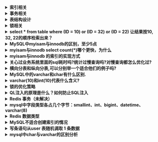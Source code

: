
<details>
 <summary><b>索引相关</b></summary>

##### 什么是索引?
>索引是一种数据结构,可以帮助我们快速的进行数据的查找.

##### 索引是个什么样的数据结构呢?
>索引的数据结构和具体存储引擎的实现有关, 在MySQL中使用较多的索引有Hash索引,B+树索引等,而我们经常使用的InnoDB存储引擎的默认索引实现为:B+树索引.

##### 索引对数据库系统的负面影响
>虽然索引对于数据库的查询提高了效率，但一定程度上增加了空间的占用，同时写入的速度降低了不少，和原有写入数据相比较，多了一步去维护索引的操作

#### 主键、外键和唯一索引的区别
	定义：
	* 主键：唯一标识一条记录，不能有重复的，不允许为空
	* 外键：表的外键是另一表的主键, 外键可以有重复的, 可以是空值
	* 唯一：该字段没有重复值，但可以有空值

	作用：
	* 主键：用来保证数据完整性
	* 外键：用来和其他表建立联系用的
	* 唯一：是提高查询排序的速度

	个数：
	* 主键：主键只能有一个
	* 外键：一个表可以有多个外键
	* 唯一：一个表可以有多个唯一索引

##### Hash索引和B+树所有有什么区别或者说优劣呢?

首先要知道Hash索引和B+树索引的底层实现原理:
>hash索引底层就是hash表,进行查找时,调用一次hash函数就可以获取到相应的键值,之后进行回表查询获得实际数据.B+树底层实现是多路平衡查找树.对于每一次的查询都是从根节点出发,查找到叶子节点方可以获得所查键值,然后根据查询判断是否需要回表查询数据.

那么可以看出他们有以下的不同:
>hash索引进行等值查询更快(一般情况下),但是却无法进行范围查询.

因为在hash索引中经过hash函数建立索引之后,索引的顺序与原顺序无法保持一致,不能支持范围查询.而B+树的的所有节点皆遵循(左节点小于父节点,右节点大于父节点,多叉树也类似),天然支持范围.

* hash索引不支持使用索引进行排序,原理同上.
* hash索引不支持模糊查询以及多列索引的最左前缀匹配.原理也是因为hash函数的不可预测.AAAA和AAAAB的索引没有相关性.
* hash索引任何时候都避免不了回表查询数据,而B+树在符合某些条件(聚簇索引,覆盖索引等)的时候可以只通过索引完成查询.
* hash索引虽然在等值查询上较快,但是不稳定.性能不可预测,当某个键值存在大量重复的时候,发生hash碰撞,此时效率可能极差.而B+树的查询效率比较稳定,对于所有的查询都是从根节点到叶子节点,且树的高度较低.

>因此,在大多数情况下,直接选择B+树索引可以获得稳定且较好的查询速度.而不需要使用hash索引.

##### 上面提到了B+树在满足聚簇索引和覆盖索引的时候不需要回表查询数据,什么是聚簇索引?

>在B+树的索引中,叶子节点可能存储了当前的key值,也可能存储了当前的key值以及整行的数据,这就是聚簇索引和非聚簇索引. 在InnoDB中,只有主键索引是聚簇索引,如果没有主键,则挑选一个唯一键建立聚簇索引.如果没有唯一键,则隐式的生成一个键来建立聚簇索引.
当查询使用聚簇索引时,在对应的叶子节点,可以获取到整行数据,因此不用再次进行回表查询.

##### 非聚簇索引一定会回表查询吗?

>不一定,这涉及到查询语句所要求的字段是否全部命中了索引,如果全部命中了索引,那么就不必再进行回表查询.
举个简单的例子,假设我们在员工表的年龄上建立了索引,那么当进行`select age from employee where age < 20`的查询时,在索引的叶子节点上,已经包含了age信息,不会再次进行回表查询.

##### 在建立索引的时候,都有哪些需要考虑的因素呢?

>建立索引的时候一般要考虑到字段的使用频率,经常作为条件进行查询的字段比较适合.如果需要建立联合索引的话,还需要考虑联合索引中的顺序.此外也要考虑其他方面,比如防止过多的索引对表造成太大的压力.这些都和实际的表结构以及查询方式有关.

##### 联合索引是什么?为什么需要注意联合索引中的顺序?

>MySQL可以使用多个字段同时建立一个索引,叫做联合索引.在联合索引中,如果想要命中索引,需要按照建立索引时的字段顺序挨个使用,否则无法命中索引.

具体原因为:

>MySQL使用索引时需要索引有序,假设现在建立了"name,age,school"的联合索引,那么索引的排序为: 先按照name排序,如果name相同,则按照age排序,如果age的值也相等,则按照school进行排序.
当进行查询时,此时索引仅仅按照name严格有序,因此必须首先使用name字段进行等值查询,之后对于匹配到的列而言,其按照age字段严格有序,此时可以使用age字段用做索引查找,,,以此类推.因此在建立联合索引的时候应该注意索引列的顺序,一般情况下,将查询需求频繁或者字段选择性高的列放在前面.此外可以根据特例的查询或者表结构进行单独的调整.


##### 创建的索引有没有被使用到?或者说怎么才可以知道这条语句运行很慢的原因?

>MySQL提供了explain命令来查看语句的执行计划,MySQL在执行某个语句之前,会将该语句过一遍查询优化器,之后会拿到对语句的分析,也就是执行计划,其中包含了许多信息. 可以通过其中和索引有关的信息来分析是否命中了索引,例如possilbe_key,key,key_len等字段,分别说明了此语句可能会使用的索引,实际使用的索引以及使用的索引长度.

##### 那么在哪些情况下会发生针对该列创建了索引但是在查询的时候并没有使用呢?

* 使用不等于查询,
* 列参与了数学运算或者函数
* 在字符串like时左边是通配符.类似于'%aaa'.
* 当mysql分析全表扫描比使用索引快的时候不使用索引.
* 当使用联合索引,前面一个条件为范围查询,后面的即使符合最左前缀原则,也无法使用索引.
>以上情况,MySQL无法使用索引.

</details>



<details>
 <summary><b>事务相关</b></summary>

##### (1)、事务的基本要素（ACID）
1. 原子性（Atomicity）：事务开始后所有操作，要么全部做完，要么全部不做，不可能停滞在中间环节。事务执行过程中出错，会回滚到事务开始前的状态，所有的操作就像没有发生一样。也就是说事务是一个不可分割的整体，就像化学中学过的原子，是物质构成的基本单位。
2. 一致性（Consistency）：事务开始前和结束后，数据库的完整性约束没有被破坏 。比如A向B转账，不可能A扣了钱，B却没收到。
3. 隔离性（Isolation）：同一时间，只允许一个事务请求同一数据，不同的事务之间彼此没有任何干扰。比如A正在从一张银行卡中取钱，在A取钱的过程结束前，B不能向这张卡转账。
4. 持久性（Durability）：事务完成后，事务对数据库的所有更新将被保存到数据库，不能回滚。

##### (2)、事物的4种隔离级别

1. 读未提交(read uncommitted)

	>现象：一个事务可以读取到另一个事务未提交的修改。这会带来脏读、幻读、不可重复读问题。（基本没用）


2. 读已提交(read committed)

	>现象：一个事务只能读取另一个事务已经提交的修改。其避免了脏读，但仍然存在不可重复读和幻读问题。


3. 可重复读(repeatable read)

	>现象：同一个事务中多次读取相同的数据返回的结果是一样的。其避免了脏读和不可重复读问题，但幻读依然存在(”并且解决了幻读问题“ 此处有待考证)。

4. 串行(serializable)

	>现象：这是最高的隔离级别,可以解决上面提到的所有问题,因为他强制将所有的操作串行执行,这会导致并发性能极速下降,因此也不是很常用.

>mysql默认的事务隔离级别为repeatable-read，不同的隔离级别有不同的现象，并有不同的锁定/并发机制，隔离级别越高，数据库的并发性就越差。

<img src="./images/386.png" width="700" height="240" align=center> 

1. 脏读：一个事务读取到另一事务未提交的更新数据
2. 不可重复读 : 在同一事务中,多次读取同一数据返回的结果有所不同, 换句话说, 后续读取可以读到另一事务已提交的更新数据. 
3. 可重复读：在同一事务中多次读取数据时, 能够保证所读数据一样, 也就是后续读取不能读到另一事务已提交的更新数据。
4. 幻读：一个事务读到另一个事务已提交的insert数据
>不可重复读重点在于update和delete，而幻读的重点在于insert。

##### (3)、MySQL事务隔离级别的实现原理(重点)
>https://www.linuxidc.com/Linux/2018-01/150610.htm

##### (4)、大佬讲解(重点)
http://tech.it168.com/a2016/0905/2900/000002900122.shtml
https://blog.csdn.net/matt8/article/details/53096405    

</details>



<details>
 <summary><b>表结构设计</b></summary>

1. 为什么要尽量设定一个主键?

	主键是数据库确保数据行在整张表唯一性的保障,即使业务上本张表没有主键,也建议添加一个自增长的ID列作为主键.设定了主键之后,在后续的删改查的时候可能更加快速以及确保操作数据范围安全.

2. 主键使用自增ID还是UUID?

	推荐使用自增ID,不要使用UUID.
	>因为在InnoDB存储引擎中,主键索引是作为聚簇索引存在的,也就是说,主键索引的B+树叶子节点上存储了主键索引以及全部的数据(按照顺序),如果主键索引是自增ID,那么只需要不断向后排列即可,如果是UUID,由于到来的ID与原来的大小不确定,会造成非常多的数据插入,数据移动,然后导致产生很多的内存碎片,进而造成插入性能的下降.

3. 字段为什么要求定义为not null?

	MySQL官网这样介绍:
	>NULL columns require additional space in the rowto record whether their values are NULL. For MyISAM tables, each NULL columntakes one bit extra, rounded up to the nearest byte.

	null值会占用更多的字节,且会在程序中造成很多与预期不符的情况.

4. 如果要存储用户的密码散列,应该使用什么字段进行存储?

	密码散列,盐,用户身份证号等固定长度的字符串应该使用char而不是varchar来存储,这样可以节省空间且提高检索效率.


5. 三个范式

	1. 第一范式: 每个列都不可以再拆分. 
	2. 第二范式: 非主键列完全依赖于主键,而不能是依赖于主键的一部分. 
	3. 第三范式: 非主键列只依赖于主键,不依赖于其他非主键.
	>在设计数据库结构的时候,要尽量遵守三范式,如果不遵守,必须有足够的理由.比如性能. 事实上我们经常会为了性能而妥协数据库的设计.
	比如我们表比较多，需要关联时，但我们的A表只需要关联B表的一个字段，而且每次都需要关联查询你，这时我们可以采用A表放置一个冗余字段来存B表的那个字段。这个操作其实就是一个反范式的

6. mysql 分库分表

	1. 纵向分表
	>将本来可以在同一个表的内容，人为划分为多个表。（所谓的本来，是指按照关系型数据库的第三范式要求，是应该在同一个表的。）
	分表理由：根据数据的活跃度进行分离，（因为不同活跃的数据，处理方式是不同的）
	案例：
	对于一个博客系统，文章标题，作者，分类，创建时间等，是变化频率慢，查询次数多，而且最好有很好的实时性的数据，我们把它叫做冷数据。而博客的浏览量，回复数等，类似的统计信息，或者别的变化频率比较高的数据，我们把它叫做活跃数据。所以，在进行数据库结构设计的时候，就应该考虑分表，首先是纵向分表的处理。
	这样纵向分表后：
	首先存储引擎的使用不同，冷数据使用MyIsam 可以有更好的查询数据。活跃数据，可以使用Innodb ,可以有更好的更新速度。
	其次，对冷数据进行更多的从库配置，因为更多的操作时查询，这样来加快查询速度。对热数据，可以相对有更多的主库的横向分表处理。
	其实，对于一些特殊的活跃数据，也可以考虑使用memcache ,redis
	  之类的缓存，等累计到一定量再去更新数据库

	2. 横向分表
	>字面意思，就可以看出来，是把大的表结构，横向切割为同样结构的不同表，如，用户信息表，user_1,user_2 等。表结构是完全一样，但是，根据某些特定的规则来划分的表，如根据用户ID来取模划分。
	分表理由：根据数据量的规模来划分，保证单表的容量不会太大，从而来保证单表的查询等处理能力。
	案例：同上面的例子，博客系统。当博客的量达到很大时候，就应该采取横向分割来降低每个单表的压力，来提升性能。例如博客的冷数据表，假如分为100个表，当同时有100万个用户在浏览时，如果是单表的话，会进行100万次请求，而现在分表后，就可能是每个表进行1万个数据的请求（因为，不可能绝对的平均，只是假设），这样压力就降低了很多很多。

</details>



<details>
 <summary><b>锁相关</b></summary>

##### (1)、类别

	从锁的类别上来讲,有共享锁和排他锁.
	共享锁: 又叫做读锁. 当用户要进行数据的读取时,对数据加上共享锁.共享锁可以同时加上多个.
	排他锁: 又叫做写锁. 当用户要进行数据的写入时,对数据加上排他锁.排他锁只可以加一个,他和其他的排他锁,共享锁都相斥.
	锁的粒度取决于具体的存储引擎,InnoDB实现了行级锁,页级锁,表级锁.
	他们的加锁开销从大到小,并发能力也是从大到小.

##### (2)、实现原理

	跟存储的结构有关，会在索引上加锁（就跟文件锁一样，有个锁标志），如果没有锁引，那就会锁表
	另外锁会有一个范围，间隙锁
	https://www.cnblogs.com/luyucheng/p/6297752.html


</details>



<details>
 <summary><b>select * from table where (ID = 10) or (ID = 32) or (ID = 22) 让结果按10, 32, 22的顺序检索出来？</b></summary>

```
Select *
from user_info
Where (ID IN (10, 32, 22))

order BY FIND_IN_SET(ID, '10, 32, 22')
 ```

</details>



<details>
 <summary><b>MySQL中myisam与innodb的区别，至少5点</b></summary>

1. InnoDB支持事物，而MyISAM不支持事物
2. InnoDB支持行级锁,页级锁,表级锁，而MyISAM支持表级锁
3. InnoDB支持MVCC, 而MyISAM不支持
4. InnoDB支持外键，而MyISAM不支持
5. InnoDB不支持全文索引，而MyISAM支持。
6. InnoDB不能通过直接拷贝表文件的方法拷贝表到另外一台机器， myisam 支持
7. InnoDB表支持多种行格式， myisam 不支持
8. InnoDB是索引组织表， myisam 是堆表

</details>



<details>
 <summary><b>myisam与innodb select  count(*)哪个更快，为什么</b></summary>

>myisam更快，因为myisam内部维护了一个计数器，可以直接调取。

</details>



<details>
 <summary><b>myisam与innodb 的索引的实现方式</b></summary>

>都是 B+树索引， Innodb 是索引组织表， myisam 是堆表， 索引组织表和堆表的区别要熟悉

</details>



<details>
 <summary><b>关心过业务系统里面的sql耗时吗?统计过慢查询吗?对慢查询都怎么优化过?</b></summary>

1. 首先分析语句,看看是否load了额外的数据,可能是查询了多余的行并且抛弃掉了,可能是加载了许多结果中并不需要的列,对语句进行分析以及重写.
2. 分析语句的执行计划,然后获得其使用索引的情况,之后修改语句或者修改索引,使得语句可以尽可能的命中索引.
3. 如果对语句的优化已经无法进行,可以考虑表中的数据量是否太大,如果是的话可以进行横向或者纵向的分表.

</details>



<details>
 <summary><b>横向分表和纵向分表,可以分别举一个适合他们的例子吗?</b></summary>

>横向分表是按行分表.假设我们有一张用户表,主键是自增ID且同时是用户的ID.数据量较大,有1亿多条,那么此时放在一张表里的查询效果就不太理想.我们可以根据主键ID进行分表,无论是按尾号分,或者按ID的区间分都是可以的. 假设按照尾号0-99分为100个表,那么每张表中的数据就仅有100w.这时的查询效率无疑是可以满足要求的.

>纵向分表是按列分表.假设我们现在有一张文章表.包含字段id-摘要-内容.而系统中的展示形式是刷新出一个列表,列表中仅包含标题和摘要,当用户点击某篇文章进入详情时才需要正文内容.此时,如果数据量大,将内容这个很大且不经常使用的列放在一起会拖慢原表的查询速度.我们可以将上面的表分为两张.id-摘要,id-内容.当用户点击详情,那主键再来取一次内容即可.而增加的存储量只是很小的主键字段.代价很小.

</details>



<details>
 <summary><b>MySQL中的varchar和char有什么区别.</b></summary>

	char是一个定长字段,假如申请了char(10)的空间,那么无论实际存储多少内容.该字段都占用10个字符,而varchar是变长的,也就是说申请的只是最大长度,占用的空间为实际字符长度+1,最后一个字符存储使用了多长的空间.

	在检索效率上来讲,char > varchar,因此在使用中,如果确定某个字段的值的长度,可以使用char,否则应该尽量使用varchar.例如存储用户MD5加密后的密码,则应该使用char.

</details>



<details>
 <summary><b>varchar(10)和int(10)代表什么含义?</b></summary>

>varchar的10代表了申请的空间长度,也是可以存储的数据的最大长度,而int的10只是代表了展示的长度,不足10位以0填充.也就是说,int(1)和int(10)所能存储的数字大小以及占用的空间都是相同的,只是在展示时按照长度展示.

</details>



<details>
 <summary><b>锁的优化策略</b></summary>

>优化，也就是最小力度的锁我们的数据，也就是行锁，InnoDB的行锁其实是加在索引字段的，避免行锁的升级为表锁，再就是我们尽量避免间隙锁，尽量避免我们的范围修改，如果真的必须范围修改，那么我应该尽可能的缩小到最小的范围。

</details>



<details>
 <summary><b>QL注入的原理是什么？如何防止SQL注入</b></summary>

	通常都是初级程序员写的初级代码,未过滤用户输入导致的,现代框架的ORM一般都做过相应处理,如果需要自己处理,有两种解决方式:
	1. 转义用户输入(htmlentities/htmlspecialchars),用mysql_real_escape_string方法过滤SQL语句的参数
	2. 预编译sql    (最佳方式)

</details>



<details>
 <summary><b>Redis 事务（未解决）</b></summary>


</details>



<details>
 <summary><b>mysql中字段类型各占几个字节：smallint、int、bigint、datetime、varchar(8)</b></summary>

	* TINYINT——一个微小的整数，支持 -128到127(SIGNED)，0到255(UNSIGNED)，需要1个字节存储 
	* BIT——同TINYINT(1) 
	* BOOL——同TINYINT(1) 
	* SMALLINT——一个小整数，支持 -32768到32767(SIGNED)，0到65535(UNSIGNED)，需要2个字节存储 MEDIUMINT——一个中等整数，支持 -8388608到8388607(SIGNED)，0到16777215(UNSIGNED)，需要3个字节存储 
	* INT——一个整数，支持 -2147493648到2147493647(SIGNED)，0到4294967295(UNSIGNED)，需要4个字节存储 
	* INTEGER——同INT 
	* BIGINT——一个大整数，支持 -9223372036854775808到9223372036854775807(SIGNED)，0到18446744073709551615(UNSIGNED)，需要8个字节存储 
	* FLOAT(precision)——一个浮点数。precision<=24用于单精度浮点数；precision在25和53之间，用于又精度 浮点数。FLOAT(X)与相诮的FLOAT和DOUBLE类型有差相同的范围，但是没有定义显示尺寸和小数位数。在MySQL3.23之前，这不是一个 真的浮点值，且总是有两位小数。MySQL中的所有计算都用双精度，所以这会带来一些意想不到的问题。 
	* FLOAT——一个小的菜单精度浮点数。支持 -3.402823466E+38到-1.175494351E-38，0和1.175494351E-38 to 3.402823466E+38，需要4个字节存储。如果是UNSIGNED，正数的范围保持不变，但负数是不允许的。 
	* DOUBLE——一个双精度浮点数。支持 -1.7976931348623157E+308到-2.2250738585072014E-308，0和2.2250738585072014E- 308到1.7976931348623157E+308。如果是FLOAT，UNSIGNED不会改变正数范围，但负数是不允许的。 
	* DOUBLE PRECISION——同DOUBLE 
	* REAL——同DOUBLE 
	* DECIMAL——将一个数像字符串那样存储，每个字符占一个字节 
	* DEC——同DECIMAL 
	* NUMERIC——同DECIMAL 

	字符串列类型:char、varchar、nvarchar 
	字符串列类型用于存储任何类型的字符数据，如名字、地址或者报纸文章。下面是MySQL中可用的字符串列类型 
	* CHAR——字符。固定长度的字串，在右边补齐空格，达到指定的长度。支持从0到155个字符。搜索值时，后缀的空格将被删除。 
	* VARCHAR——可变长的字符。一个可变长度的字串，其中的后缀空格在存储值时被删除。支持从0到255字符 
	* TINYBLOB——微小的二进制对象。支持255个字符。需要长度+1字节的存储。与TINYTEXT一样，只不过搜索时是区分大小写的。(0.25KB) 
	* TINYTEXT——支持255个字符。要求长度+1字节的存储。与TINYBLOB一样，只不过搜索时会忽略大小写。(0.25KB) 
	* BLOB——二进制对象。支持65535个字符。需要长度+2字节的存储。 (64KB) 
	* TEXT——支持65535个字符。要求长度+2字节的存储。 (64KB) 
	* MEDIUMBLOB——中等大小的二进制对象。支持16777215个字符。需要长度+3字节的存储。 (16M) 
	* MEDIUMTEXT——支持16777215个字符。需要长度+3字节的存储。 (16M) 
	* LONGBLOB——大的的二进制对象。支持4294967295个字符。需要长度+4字节的存储。 (4G) 
	* LONGTEXT——支持4294967295个字符。需要长度+4字节的存储。(4G) 
	* ENUM——枚举。只能有一个指定的值，即NULL或""，最大有65535个值 
	* SET——一个集合。可以有0到64个值，均来自于指定清单. 

	日期和时间列类型 
	　日期和时间列类型用于处理时间数据，可以存储当日的时间或出生日期这样的数据。格式的规定：Y表示年、M（前M）表示月、D表示日、H表示小时、M（后M）表示分钟、S表示秒。下面是MySQL中可用的日期和时间列类型 
	* DATETIME——格式：'YYYY-MM-DD HH:MM:SS'，范围：'1000-01-01 00:00:00'到'9999-12-31 23:59:59' 
	* DATE——格式：'YYYY-MM-DD'，范围：'1000-01-01'到'9999-12-31' 
	* TIMESTAMP——格式：'YYYYMMDDHHMMSS'、'YYMMDDHHMMSS'、'YYYYMMDD'、'YYMMDD'，范围：'1970-01-01 00:00:00'到'2037-01-01 00:00:00' 
	* TIME——格式：'HH:MM:SS' 
	* YEAR——格式：'YYYY，范围：'1901'到'2155'

</details>



<details>
 <summary><b>Redis 数据类型</b></summary>

	1. string 字符串类型；
		string 是 Redis 的最基本数据类型。可以把它理解为 Mc 中 key 对应的 value 类型。string 类型是二进制安全的，即 string 中可以包含任何数据。
		Redis 中的普通 string 采用 raw encoding 即原始编码方式，该编码方式会动态扩容，并通过提前预分配冗余空间，来减少内存频繁分配的开销。
		在字符串长度小于 1MB 时，按所需长度的 2 倍来分配，超过 1MB，则按照每次额外增加 1MB 的容量来预分配。
		Redis 中的数字也存为 string 类型，但编码方式跟普通 string 不同，数字采用整型编码，字符串内容直接设为整数值的二进制字节序列。
		在存储普通字符串，序列化对象，以及计数器等场景时，都可以使用 Redis 的字符串类型，字符串数据类型对应使用的指令包括 set、get、mset、incr、decr 等。

	2. list 列表类型；
		Redis 的 list 列表，是一个快速双向链表，存储了一系列的 string 类型的字串值。list 中的元素按照插入顺序排列。插入元素的方式，可以通过 lpush 将一个或多个元素插入到列表的头部，也可以通过 rpush 将一个或多个元素插入到队列尾部，还可以通过 lset、linsert 将元素插入到指定位置或指定元素的前后。
		list 列表的获取，可以通过 lpop、rpop 从对头或队尾弹出元素，如果队列为空，则返回 nil。还可以通过 Blpop、Brpop 从队头/队尾阻塞式弹出元素，如果 list 列表为空，没有元素可供弹出，则持续阻塞，直到有其他 client 插入新的元素。这里阻塞弹出元素，可以设置过期时间，避免无限期等待。最后，list 列表还可以通过 LrangeR 获取队列内指定范围内的所有元素。Redis 中，list 列表的偏移位置都是基于 0 的下标，即列表第一个元素的下标是 0，第二个是 1。偏移量也可以是负数，倒数第一个是 -1，倒数第二个是 -2，依次类推。
		list 列表，对于常规的 pop、push 元素，性能很高，时间复杂度为 O(1)，因为是列表直接追加或弹出。但对于通过随机插入、随机删除，以及随机范围获取，需要轮询列表确定位置，性能就比较低下了。
		feed timeline 存储时，由于 feed id 一般是递增的，可以直接存为 list，用户发表新 feed，就直接追加到队尾。另外消息队列、热门 feed 等业务场景，都可以使用 list 数据结构。
		操作 list 列表时，可以用 lpush、lpop、rpush、rpop、lrange 来进行常规的队列进出及范围获取操作，在某些特殊场景下，也可以用 lset、linsert 进行随机插入操作，用 lrem 进行指定元素删除操作；最后，在消息列表的消费时，还可以用 Blpop、Brpop 进行阻塞式获取，从而在列表暂时没有元素时，可以安静的等待新元素的插入，而不需要额外持续的查询。

	3. set 集合类型；
		set 是 string 类型的无序集合，set 中的元素是唯一的，即 set 中不会出现重复的元素。Redis 中的集合一般是通过 dict 哈希表实现的，所以插入、删除，以及查询元素，可以根据元素 hash 值直接定位，时间复杂度为 O(1)。
		对 set 类型数据的操作，除了常规的添加、删除、查找元素外，还可以用以下指令对 set 进行操作。
		sismember 指令判断该 key 对应的 set 数据结构中，是否存在某个元素，如果存在返回 1，否则返回 0；
		sdiff 指令来对多个 set 集合执行差集；
		sinter 指令对多个集合执行交集；
		sunion 指令对多个集合执行并集；
		spop 指令弹出一个随机元素；
		srandmember 指令返回一个或多个随机元素。
		set 集合的特点是查找、插入、删除特别高效，时间复杂度为 O(1)，所以在社交系统中，可以用于存储关注的好友列表，用来判断是否关注，还可以用来做好友推荐使用。另外，还可以利用 set 的唯一性，来对服务的来源业务、来源 IP 进行精确统计。

	4. sorted set 有序集合类型；
		Redis 中的 sorted set 有序集合也称为 zset，有序集合同 set 集合类似，也是 string 类型元素的集合，且所有元素不允许重复。
		但有序集合中，每个元素都会关联一个 double 类型的 score 分数值。有序集合通过这个 score 值进行由小到大的排序。有序集合中，元素不允许重复，但 score 分数值却允许重复。
		有序集合除了常规的添加、删除、查找元素外，还可以通过以下指令对 sorted set 进行操作。
		zscan 指令：按顺序获取有序集合中的元素；
		zscore 指令：获取元素的 score 值；
		zrange指令：通过指定 score 返回指定 score 范围内的元素；
		在某个元素的 score 值发生变更时，还可以通过 zincrby 指令对该元素的 score 值进行加减。
		通过 zinterstore、zunionstore 指令对多个有序集合进行取交集和并集，然后将新的有序集合存到一个新的 key 中，如果有重复元素，重复元素的 score 进行相加，然后作为新集合中该元素的 score 值。
		sorted set 有序集合的特点是：
		所有元素按 score 排序，而且不重复；
		查找、插入、删除非常高效，时间复杂度为 O(1)。
		因此，可以用有序集合来统计排行榜，实时刷新榜单，还可以用来记录学生成绩，从而轻松获取某个成绩范围内的学生名单，还可以用来对系统统计增加权重值，从而在 dashboard 实时展示。

	5. hash 类型；
		Redis 中的哈希实际是 field 和 value 的一个映射表。
		hash 数据结构的特点是在单个 key 对应的哈希结构内部，可以记录多个键值对，即 field 和 value 对，value 可以是任何字符串。而且这些键值对查询和修改很高效。
		所以可以用 hash 来存储具有多个元素的复杂对象，然后分别修改或获取这些元素。hash 结构中的一些重要指令，包括：hmset、hmget、hexists、hgetall、hincrby 等。
		hmset 指令批量插入多个 field、value 映射；
		hmget 指令获取多个 field 对应的 value 值；
		hexists 指令判断某个 field 是否存在；
		如果 field 对应的 value 是整数，还可以用 hincrby 来对该 value 进行修改。

	6. bitmap 位图类型； 
		Redis 中的 bitmap 位图是一串连续的二进制数字，底层实际是基于 string 进行封装存储的，按 bit 位进行指令操作的。bitmap 中每一 bit 位所在的位置就是 offset 偏移，可以用 setbit、bitfield 对 bitmap 中每个 bit 进行置 0 或置 1 操作，也可以用 bitcount 来统计 bitmap 中的被置 1 的 bit 数，还可以用 bitop 来对多个 bitmap 进行求与、或、异或等操作。
		bitmap 位图的特点是按位设置、求与、求或等操作很高效，而且存储成本非常低，用来存对象标签属性的话，一个 bit 即可存一个标签。可以用 bitmap，存用户最近 N 天的登录情况，每天用 1 bit，登录则置 1。个性推荐在社交应用中非常重要，可以对新闻、feed 设置一系列标签，如军事、娱乐、视频、图片、文字等，用 bitmap 来存储这些标签，在对应标签 bit 位上置 1。对用户，也可以采用类似方式，记录用户的多种属性，并可以很方便的根据标签来进行多维度统计。bitmap 位图的重要指令包括：setbit、 getbit、bitcount、bitfield、 bitop、bitpos 等。

	7. geo 地理位置类型；
		在移动社交时代，LBS 应用越来越多，比如微信、陌陌中附近的人，美团、大众点评中附近的美食、电影院，滴滴、优步中附近的专车等。要实现这些功能，就得使用地理位置信息进行搜索。地球的地理位置是使用二维的经纬度进行表示的，我们只要确定一个点的经纬度，就可以确认它在地球的位置。
		Redis 在 3.2 版本之后增加了对 GEO 地理位置的处理功能。Redis 的 GEO 地理位置本质上是基于 sorted set 封装实现的。在存储分类 key 下的地理位置信息时，需要对该分类 key 构建一个 sorted set 作为内部存储结构，用于存储一系列位置点。
		在存储某个位置点时，首先利用 Geohash 算法，将该位置二维的经纬度，映射编码成一维的 52 位整数值，将位置名称、经纬度编码 score 作为键值对，存储到分类 key 对应的 sorted set 中。
		需要计算某个位置点 A 附近的人时，首先以指定位置 A 为中心点，以距离作为半径，算出 GEO 哈希 8 个方位的范围， 然后依次轮询方位范围内的所有位置点，只要这些位置点到中心位置 A 的距离在要求距离范围内，就是目标位置点。轮询完所有范围内的位置点后，重新排序即得到位置点 A 附近的所有目标。
		使用 geoadd，将位置名称（如人、车辆、店名）与对应的地理位置信息添加到指定的位置分类 key 中；
		使用 geopos 方便地查询某个名称所在的位置信息；
		使用 georadius 获取指定位置附近，不超过指定距离的所有元素；
		使用 geodist 来获取指定的两个位置之间的距离。
		这样，是不是就可以实现，找到附近的餐厅，算出当前位置到对应餐厅的距离，这样的功能了？
		Redis GEO 地理位置，利用 Geohash 将大量的二维经纬度转一维的整数值，这样可以方便的对地理位置进行查询、距离测量、范围搜索。但由于地理位置点非常多，一个地理分类 key 下可能会有大量元素，在 GEO 设计时，需要提前进行规划，避免单 key 过度膨胀。
		Redis 的 GEO 地理位置数据结构，应用场景很多，比如查询某个地方的具体位置，查当前位置到目的地的距离，查附近的人、餐厅、电影院等。GEO 地理位置数据结构中，重要指令包括 geoadd、geopos、geodist、georadius、georadiusbymember 等。

	8. HyperLogLog 基数统计类型。
		Redis 的 hyperLogLog 是用来做基数统计的数据类型，当输入巨大数量的元素做统计时，只需要很小的内存即可完成。HyperLogLog 不保存元数据，只记录待统计元素的估算数量，这个估算数量是一个带有 0.81% 标准差的近似值，在大多数业务场景，对海量数据，不足 1% 的误差是可以接受的。
		Redis 的 HyperLogLog 在统计时，如果计数数量不大，采用稀疏矩阵存储，随着计数的增加，稀疏矩阵占用的空间也会逐渐增加，当超过阀值后，则改为稠密矩阵，稠密矩阵占用的空间是固定的，约为12KB字节。
		通过 hyperLoglog 数据类型，你可以利用 pfadd 向基数统计中增加新的元素，可以用 pfcount 获得 hyperLogLog 结构中存储的近似基数数量，还可以用 hypermerge 将多个 hyperLogLog 合并为一个 hyperLogLog 结构，从而可以方便的获取合并后的基数数量。
		hyperLogLog 的特点是统计过程不记录独立元素，占用内存非常少，非常适合统计海量数据。在大中型系统中，统计每日、每月的 UV 即独立访客数，或者统计海量用户搜索的独立词条数，都可以用 hyperLogLog 数据类型来进行处理。

</details>


<details>
 <summary><b>MySQL不适合创建索引的情况</b></summary>

1. 数据唯一性差（一个字段的取值只有几种时）的字段不要使用索引
2. 频繁更新的字段不要使用索引
3. 字段不在where语句出现时不要添加索引,如果where后含IS NULL /IS NOT NULL/ like ‘%输入符%’等条件，不建议使用索引
4. where 子句里对索引列使用不等于（<>），使用索引效果一般

</details>


<details>
 <summary><b>写条语句从user 表随机调取 1 条数据</b></summary>

rand() 获取0到1之间的随机浮点数
```
select * from test where id >= ((select max(id) from test) - (select min(id) from test)) * rand() and id > (select min(id) from test) limit 1;
```

</details>


<details>
 <summary><b>mysql中char与varchar的区别分析</b></summary>

char 长度是固定的，不管你存储的数据是多少他都会都固定的长度。而varchar则处可变长度但他要在总长度上加1字符，这个用来存储位置

</details>